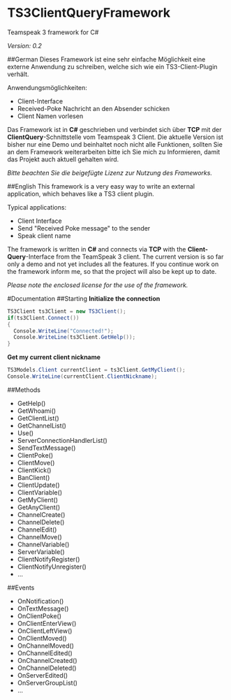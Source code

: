 # TS3ClientQueryFramework
Teamspeak 3 framework for C#

*Version: 0.2*

##German
Dieses Framework ist eine sehr einfache Möglichkeit eine externe Anwendung zu schreiben, welche sich wie ein TS3-Client-Plugin verhält.

Anwendungsmöglichkeiten:
- Client-Interface
- Received-Poke Nachricht an den Absender schicken
- Client Namen vorlesen

Das Framework ist in **C#** geschrieben und verbindet sich über **TCP** mit der **ClientQuery**-Schnittstelle vom Teamspeak 3 Client.
Die aktuelle Version ist bisher nur eine Demo und beinhaltet noch nicht alle Funktionen, sollten Sie an dem Framework weiterarbeiten bitte ich Sie mich zu Informieren, damit das Projekt auch aktuell gehalten wird.

*Bitte beachten Sie die beigefügte Lizenz zur Nutzung des Frameworks.*

##English
This framework is a very easy way to write an external application, which behaves like a TS3 client plugin.

Typical applications:
- Client Interface
- Send "Received Poke message" to the sender
- Speak client name

The framework is written in **C#** and connects via **TCP** with the **Client-Query**-Interface from the TeamSpeak 3 client. The current version is so far only a demo and not yet includes all the features. If you continue work on the framework inform me, so that the project will also be kept up to date.

*Please note the enclosed license for the use of the framework.*

#Documentation
##Starting
**Initialize the connection**
```C#
TS3Client ts3Client = new TS3Client();
if(ts3Client.Connect())
{
  Console.WriteLine("Connected!");
  Console.WriteLine(ts3Client.GetHelp());
}
```

**Get my current client nickname**
```C#
TS3Models.Client currentClient = ts3Client.GetMyClient();
Console.WriteLine(currentClient.ClientNickname);
```

##Methods
- GetHelp()
- GetWhoami()
- GetClientList()
- GetChannelList()
- Use()
- ServerConnectionHandlerList()
- SendTextMessage()
- ClientPoke()
- ClientMove()
- ClientKick()
- BanClient()
- ClientUpdate()
- ClientVariable()
- GetMyClient()
- GetAnyClient()
- ChannelCreate()
- ChannelDelete()
- ChannelEdit()
- ChannelMove()
- ChannelVariable()
- ServerVariable()
- ClientNotifyRegister()
- ClientNotifyUnregister()
- ...

##Events
- OnNotification()
- OnTextMessage()
- OnClientPoke()
- OnClientEnterView()
- OnClientLeftView()
- OnClientMoved()
- OnChannelMoved()
- OnChannelEdited()
- OnChannelCreated()
- OnChannelDeleted()
- OnServerEdited()
- OnServerGroupList()
- ...
